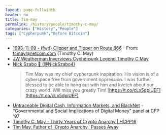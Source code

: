 ```yaml
---
layout: page-fullwidth
header: no
title: Tim-may
permalink: /history/people/timothy-c-may/
categories: ["History","People"]
tags: ["Cypherpunk","Before Bitcoin"]
---
```


* [1993-11-09 - (fwd) Clipper and Tipper on Route 666](http://mailing-list-archive.cryptoanarchy.wiki/archive/1993/11/99f4383f9733a2d139b5f7e1055546195e0dcd5b064975b63351b0c358fc704c/) - From: tcmay@netcom.com (Timothy C. May)
* [JW Weatherman Inverviews Cypherpunk Legend Timothy C May](https://sourcecrypto.pub/posts/transcripts/JW-Weatherman-Interview-Tim-May/)
* [Nick Szabo 🔑 (@NickSzabo4)](https://twitter.com/NickSzabo4/status/1074018110829555713?s=17)
  > Tim May was my chief cypherpunk inspiration. His vision is of a cyberspace free from government oppression. I was further blessed to be able to hang out with him and kvetch about our crazy world. Will miss you greatly Tim! [https://t.co/cLx5dpiUEF](https://t.co/cLx5dpiUEF)
* [Untraceable Digital Cash, Information Markets, and BlackNet](http://osaka.law.miami.edu/~froomkin/articles/tcmay.htm) - "Governmental and Social Implications of Digital Money" panel at CFP '97
* [Timothy C. May - Thirty Years of Crypto Anarchy | HCPP16](https://youtu.be/TdmpAy1hI8g)
* [Tim May, Father of 'Crypto Anarchy,' Passes Away](https://www.indybay.org/newsitems/2018/12/23/18819945.php)